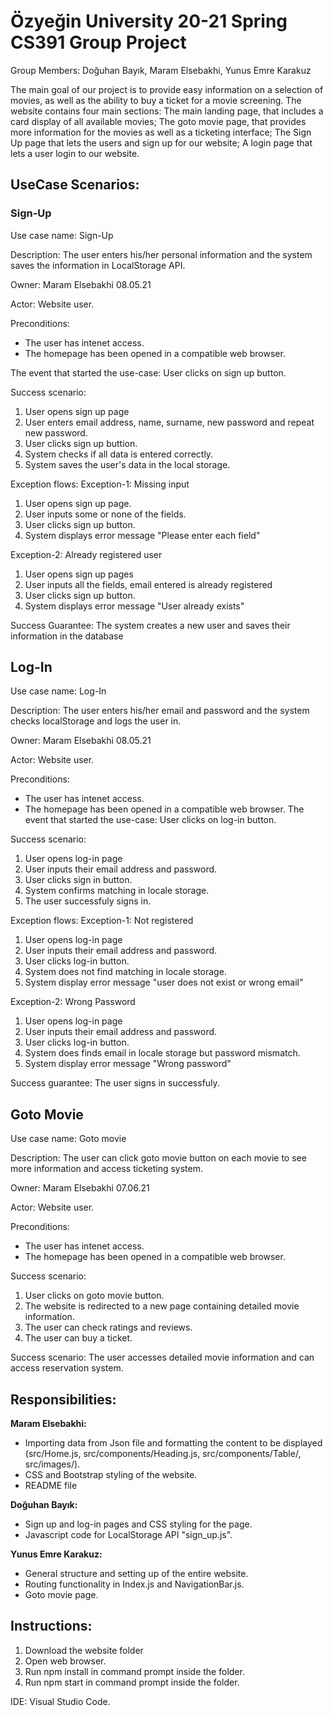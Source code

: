 # Özyeğin University 20-21 Spring CS391 Group Project

Group Members: Doğuhan Bayık, Maram Elsebakhi, Yunus Emre Karakuz

The main goal of our project is to provide easy information on a selection of movies, as well as the ability to buy a ticket for a movie screening. The website contains four main sections: The main landing page, that includes a card display of all available movies; The goto movie page, that provides more information for the movies as well as a ticketing interface; The Sign Up page that lets the users and sign up for our website; A login page that lets a user login to our website.

## UseCase Scenarios:
### Sign-Up
Use case name: Sign-Up

Description: The user enters his/her personal information and the system saves the information in LocalStorage API.

Owner: Maram Elsebakhi 08.05.21

Actor: Website user.

Preconditions:
- The user has intenet access.
- The homepage has been opened in a compatible web browser.

The event that started the use-case: User clicks on sign up button.

Success scenario:
1. User opens sign up page
2. User enters email address, name, surname, new password and repeat new password.
3. User clicks sign up buttion.
4. System checks if all data is entered correctly.
5. System saves the user's data in the local storage.

Exception flows:
Exception-1: Missing input
1. User opens sign up page.
2. User inputs some or none of the fields.
3. User clicks sign up button.
4. System displays error message "Please enter each field"

Exception-2: Already registered user
1. User opens sign up pages
2. User inputs all the fields, email entered is already registered
3. User clicks sign up button.
4. System displays error message "User already exists"

Success Guarantee: The system creates a new user and saves their information in the database
## Log-In
Use case name: Log-In

Description: The user enters his/her email and password and the system checks localStorage and logs the user in.

Owner: Maram Elsebakhi 08.05.21

Actor: Website user.

Preconditions:

- The user has intenet access.
- The homepage has been opened in a compatible web browser.
The event that started the use-case: User clicks on log-in button.

Success scenario:
1. User opens log-in page
2. User inputs their email address and password.
3. User clicks sign in button.
4. System confirms matching in locale storage.
5. The user successfuly signs in.

Exception flows:
Exception-1: Not registered
1. User opens log-in page
2. User inputs their email address and password.
3. User clicks log-in button.
4. System does not find matching in locale storage.
5. System display error message "user does not exist or wrong email"

Exception-2: Wrong Password
1. User opens log-in page
2. User inputs their email address and password.
3. User clicks log-in button.
4. System does finds email in locale storage but password mismatch.
5. System display error message "Wrong password"

Success guarantee: The user signs in successfuly.
## Goto Movie
Use case name: Goto movie

Description: The user can click goto movie button on each movie to see more information and access ticketing system.

Owner: Maram Elsebakhi 07.06.21

Actor: Website user.

Preconditions:
- The user has intenet access.
- The homepage has been opened in a compatible web browser.

Success scenario:
1. User clicks on goto movie button.
2. The website is redirected to a new page containing detailed movie information.
3. The user can check ratings and reviews.
4. The user can buy a ticket.

Success scenario: The user accesses detailed movie information and can access reservation system.

## Responsibilities:

**Maram Elsebakhi:**
- Importing data from Json file and formatting the content to be displayed (src/Home.js, src/components/Heading.js, src/components/Table/, src/images/).
- CSS and Bootstrap styling of the website.
- README file

**Doğuhan Bayık:**
- Sign up and log-in pages and CSS styling for the page.
- Javascript code for LocalStorage API "sign_up.js".

**Yunus Emre Karakuz:**
- General structure and setting up of the entire website.
- Routing functionality in Index.js and NavigationBar.js.
- Goto movie page.

## Instructions:
1. Download the website folder
2. Open web browser.
3. Run npm install in command prompt inside the folder.
4. Run npm start in command prompt inside the folder.

IDE: Visual Studio Code.